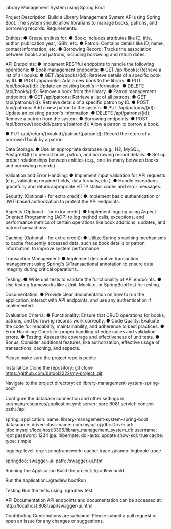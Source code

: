 Library Management System using Spring Boot

Project Description:
Build a Library Management System API using Spring Boot. The system should allow librarians
to manage books, patrons, and borrowing records.
Requirements:

Entities:
● Create entities for:
● Book: Includes attributes like ID, title, author, publication year, ISBN, etc.
● Patron: Contains details like ID, name, contact information, etc.
● Borrowing Record: Tracks the association between books and patrons,
including borrowing and return dates.

API Endpoints:
● Implement RESTful endpoints to handle the following operations:
● Book management endpoints:
● GET /api/books: Retrieve a list of all books.
● GET /api/books/{id}: Retrieve details of a specific book by ID.
● POST /api/books: Add a new book to the library.
● PUT /api/books/{id}: Update an existing book's information.
● DELETE /api/books/{id}: Remove a book from the library.
● Patron management endpoints:
● GET /api/patrons: Retrieve a list of all patrons.
● GET /api/patrons/{id}: Retrieve details of a specific patron by ID.
● POST /api/patrons: Add a new patron to the system.
● PUT /api/patrons/{id}: Update an existing patron's information.
● DELETE /api/patrons/{id}: Remove a patron from the system.
● Borrowing endpoints:
● POST /api/borrow/{bookId}/patron/{patronId}: Allow a patron to
borrow a book.

● PUT /api/return/{bookId}/patron/{patronId}: Record the return of a borrowed book by a patron.

Data Storage:
● Use an appropriate database (e.g., H2, MySQL, PostgreSQL) to persist book, patron, and borrowing record details.
● Set up proper relationships between entities (e.g., one-to-many between books and borrowing records).

Validation and Error Handling:
● Implement input validation for API requests (e.g., validating required fields, data formats, etc.).
● Handle exceptions gracefully and return appropriate HTTP status codes and error messages.

Security (Optional - for extra credit):
● Implement basic authentication or JWT-based authorization to protect the API endpoints.

Aspects (Optional - for extra credit):
● Implement logging using Aspect-Oriented Programming (AOP) to log method calls, exceptions, and performance metrics of certain operations like book additions, updates, and patron transactions.

Caching (Optional - for extra credit):
● Utilize Spring's caching mechanisms to cache frequently accessed data, such as book details or patron information, to improve system performance.

Transaction Management:
● Implement declarative transaction management using Spring's @Transactional annotation to ensure data integrity during critical operations.

Testing:
● Write unit tests to validate the functionality of API endpoints.
● Use testing frameworks like JUnit, Mockito, or SpringBootTest for testing.

Documentation:
● Provide clear documentation on how to run the application, interact with API endpoints, and use any authentication if implemented.

Evaluation Criteria:
● Functionality: Ensure that CRUD operations for books, patrons, and borrowing records
work correctly.
● Code Quality: Evaluate the code for readability, maintainability, and adherence to best practices.
● Error Handling: Check for proper handling of edge cases and validation errors.
● Testing: Assess the coverage and effectiveness of unit tests.
● Bonus: Consider additional features, like authorization, effective usage of transactions,
caching, and aspects.

Please make sure the project repo is public

Installation
Clone the repository:
git clone https://github.com/batool2222/my-project..git

Navigate to the project directory:
cd library-management-system-spring-boot


Configure the database connection and other settings in src/main/resources/application.yml:
server:
  port: 8081
  servlet:
    context-path: /api

spring:
  application:
    name: library-management-system-spring-boot
  datasource:
    driver-class-name: com.mysql.cj.jdbc.Driver
    url: jdbc:mysql://localhost:3306/library_management_system_db
    username: root
    password: 1234
  jpa:
    hibernate:
      ddl-auto: update
    show-sql: true
  cache:
    type: simple

logging:
  level:
    org:
      springframework:
        cache: trace
      zalando:
        logbook: trace

springdoc:
  swagger-ui:
    path: /swagger-ui.html

    
Running the Application
Build the project:./gradlew build

Run the application:./gradlew bootRun

Testing
Run the tests using:./gradlew test

API Documentation
API endpoints and documentation can be accessed at:
http://localhost:8081/api/swagger-ui.html

Contributing
Contributions are welcome! Please submit a pull request or open an issue for any changes or suggestions.
